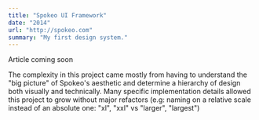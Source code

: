 ```yaml
---
title: "Spokeo UI Framework"
date: "2014"
url: "http://spokeo.com"
summary: "My first design system."
---
```


Article coming soon

The complexity in this project came mostly from having to understand the "big picture" of Spokeo\'s aesthetic and determine a hierarchy of design both visually and technically. Many specific implementation details allowed this project to grow without major refactors (e.g: naming on a relative scale instead of an absolute one\: "xl", "xxl" vs "larger", "largest")
